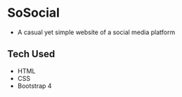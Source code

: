 # SoSocial
* A casual yet simple website of a social media platform

## Tech Used
- HTML
- CSS
- Bootstrap 4

